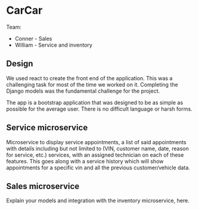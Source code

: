 # CarCar

Team:

* Conner - Sales
* William - Service and inventory 

## Design
We used react to create the front end of the application. This was a challenging task for most of the time we worked on it. Completing the Django models was the fundamental challenge for the project. 

The app is a bootstrap application that was designed to be as simple as possible for the average user. There is no difficult language or harsh forms.
## Service microservice

Microservice to display service appointments, a list of said appointments with details including but not limited to (VIN, customer name, date, reason for service, etc.) services,  with an assigned technician on each of these features. 
This goes along with a service history which will show appointments for a specific vin and all the previous customer/vehicle data.

## Sales microservice

Explain your models and integration with the inventory
microservice, here.
